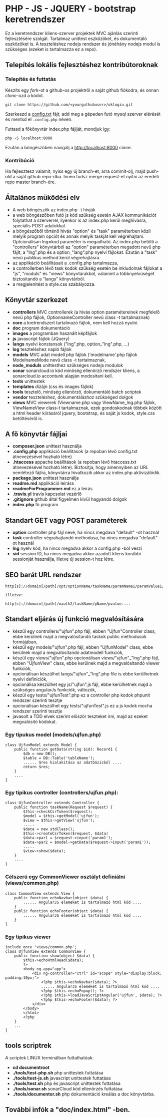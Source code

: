 # PHP - JS - JQUERY - bootstrap keretrendszer
Ez a keretrendszer kliens-szerver projektek MVC ajánlás szerinti fejlesztésére szolgál. Tartalmaz unittest eszközöket, és dokumentáló eszközöket is.
A teszteléshez nodejs rendszer és jónéhány nodejs modul is szükséges (ezeket is tartalmazza ez a repo).

## Telepítés lokális fejlesztéshez kontribútoroknak

### Telepítés és futtatás
Készíts egy *fork*-ot a github-os projektről a saját github fiókodra, és onnan *clone*-ozd a kódot.
```
git clone https://github.com/<yourguthubuser>/uklogin.git
```
Szerkeszd a [config.txt](/config.txt) fájt, add meg a gépeden futó mysql szerver elérését és mentsd el `.config.php` néven.

Futtasd a főkönyvtár index.php fájlját, mondjuk így:
```
php -S localhost:8000
```
Ezután a böngészőben navigálj a [http://localhost:8000](http://localhost:8000) címre.

### Kontribúció

Ha fejlesztesz valamit, nyiss egy új branch-et, arra commit-olj, majd push-old a saját github repo-dba. Innen tudsz merge request-et nyitni az eredeti repo master branch-ére.



## Általános müködési elv

- A web böngészők az index.php -t hívják
- a web böngészőben futó js kód szükség esetén AJAX kommunikációt folytathat a szerverrel, ilyenkor is az index.php kerül meghívásra, speciális POST adatokkal.
- a böngészőből történő hívás "option" és "task" paraméterben közli melyik program opciót és annak melyik taskját kell végrehajtani. Optcionálisan lng=kod paraméter is megadható. Az index.php betölti a "controllers" könyvtárból az "option" paraméterben megadott nevű php fájlt, a "lng".php és a option_"lang".php nyelvi fájlokat. Ezután a "task" nevű publikus method kerül végrehajtásra.
- az applikáció beállításait a .config.php tartalmazza,
- a controllerben lévő task kodok szükség esetén be inkludolnak fájlokat a "js", "moduls" és "views" könyvtárakból, valamint a többnyelvüséget biztositandó a "langs" könyvtárból.
- a megjelenitést a style.css szabályozza.

## Könyvtár szerkezet

- **controllers** MVC controllerek (a hívás option paramétereinek megfelelő nevü php fájlok, OptionnameController nevü class -t tartalmaznak)
- **core** a kretrendszert tartalmazó fájlok,  nem kell hozzá nyulni.
- **doc** program dokumentáció
- **images** a programban használt képfájlok
- **js** javascript fájlok (JQuery)
- **langs** nyelvi konstansok ("lng".php, option_"lng".php, ...)
- **log** teszteléshez napló fájlok
- **models** MVC adat modell php fájlok  ('modelname'.php fájlok ModelnameMode nevű class -t tartalmaznak,
- **node_moduls** unittesthez szükséges nodejs modulok
- **sonar** sonarcloud.io kód minöség ellenörző rendszer kliens, a sonarcloud.io accontunk alapján modosítani kell.
- **tests** unittestek
- **templates** dizájn (css és images fájlok)
- **tools** tesztelő, minöség ellenörző, dokumentáló batch scriptek
- **vendor** teszteléshez, dokumentáláshoz szükséged dolgok
- **views** MVC viewerek (Viewname.php vagy ViewName_lng.php fájlok,
ViewNameView class-t tartalmaznak, ezek gondoskodnak többek között a html header kiirásáról jquery, bootstrap, és saját js kodok, style.css betöltéséről is. 
 
## A fő könyvtár fájljai
- **composer.json** unittest használja
- **.config.php** applikáció beállítások (a repoban lévő config.txt átnevezésével hozható létre)
- **.htaccess** appache beállítások (a repoban lévő htaccess.txt átnevezésével hozható létre). Biztositja, hogy amennyiben az URL nemlétező fájlra, könyvtárra hivatkozik akkor az index.php aktivizálódik.
- **package.json** unittest használja
- **readme.md** applikáció leíráss 
- **readmeForProgrammer.md** ez a leírás
- **.travis.yl** travis kapcsolat vezérlő
- **.gitignore** github által figyelmen kivül hagyandó dolgok
- **index.php** fő program

## Standart GET vagy POST paraméterek
- **option** controller php fájl neve, ha nincs megdava "default" -ot használ
- **task** controller végrahajtandó methodusa, ha nincs megadva "default" -ot használ
- **lng** nyelv kód, ha nincs megadva akkor a config.php -ból veszi
- **sid** session ID, ha nincs megadva akkor azadott kliens korábbi sessionját használja, illetve új session-t hoz létre.

## SEO barát URL rendszer
```
http[s]://domain[/path]/opt/optionName/taskName/paramName1/paramValue1/paramName2/paramValue2....

illetve:

http[s]://domain[/path]/oauth2/taskName/pName/pvalue....

```

## Standart eljárás új funkció megvalósítására
- készül egy controllers/"ujfun".php fájl, ebben "Ujfun"Controller class, ebbe kerülnek majd a megvalósítandó taskok public methodusok formájában,
- készül egy models/"ujfun".php fájl, ebben "UjfunModel" class, ebbe kerülnek majd a megvalósítandó adatmodell funkciók,
- készül egy views/"ujfun".php opcionálisan views/"ujfun"_"lng".php fájl, ebben "UjfunView" class, ebbe kerülnek majd a megvalósítandó viewer funkciók,
- opcionálisan készülhet langs/"ujfun"_"lng".php file is ebbe kerülhetnek nyelvi definiciók,
- opcionálisa készülhet egy js/"ujfun".js fájl, ebbe kerülhetnek majd a szükséges angularJs funkciók, változók,
- készül egy tests/"ujfunTest".php ez a controller php kodok phpunit rendszer szerinti tesztje
- opcionálisan készülhet egy tests/"ujfunTest".js ez a js kodok mocha rendszer szerinti tesztje
- javasolt a TDD elvek szerint elöször teszteket irni, majd az ezeket megvalósitó kódokat.
 
### Egy tipukus model (models/ujfun.php)
```
class UjfunModel extends Model {
	public function getData(string $id): Record1 {
		$db = new DB();
		$table = DB::Table('tableName');
		...... $res kialakítása az adatbázisból ....
		return $res;
	}
	....
}
```

### Egy tipikus controller (controllers/ujfun.php):
```
class UjfunController extends Controller {
	public function taskName(Request $request) {
	    $this->checkCsrToken($request);
		$model = $this->getModel('ujfun');
		$view = $this->getView('ujfun');
		.....
		$data = new stdClass();
		$this->createCsrToken($request, $data)
		$data->par1 = $request->input('param1');
		$data->par2 = $model->getData($request->input('param1'));
		.....
		$view->show($data);	
	}
	....
}	
```

### Célszerü egy CommonViewer osztályt definiálni (views/common.php) 
```
class CommonView extends View {
	public function echoNavbar(object $data) {
		...... AngularJS elemeket is tartalmazó html kód ....
	}
	public function echoFooter(object $data) {
		...... AngularJS elemeket is tartalmazó html kód ....
	}
}
```

### Egy tipikus viewer  
```
include_once 'views/common.php';
class UjfunView extends CommonView {
	public function show(object $data) {
		$this->echoHtmlHead($data);
		?>
        <body ng-app="app">
	    	<div ng-controller="ctrl" id="scope" style="display:block; padding:10px;">
				<?php $this->echoNavbar($data); ?>
				...... AngularJS elemeket is tartalmazó html kód ....
				<?php $this->echoPopup(); ?> 
				<?php $this->loadJavaScriptAngular('ujfun', $data); ?>
				<?php $this->echoFooter($data); ?>
			</div>
		</body>
		</html>
		<?php
	}
	...
}	
```

## tools scriptrek
A scriptek LINUX terminálban futtathatóak:
- **cd documentroot**
- **./tools/test-php.sh** php unittestek futtatása
- **./tools/test-js.sh**  javascript unittestek futtatása
- **./tools/test.sh** php és javascript unittestek futtatása
- **./tools/sonar.sh** sonarCloud kód ellenörzés futtatása
- **./tools/documentor.sh** php dokumentáció kreálás a doc könyvtárba.
 
## További infók a "doc/index.html" -ben.
 
